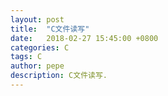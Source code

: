```yaml
---
layout: post
title:  "C文件读写"
date:   2018-02-27 15:45:00 +0800
categories: C
tags: C
author: pepe
description: C文件读写.
---
```

























